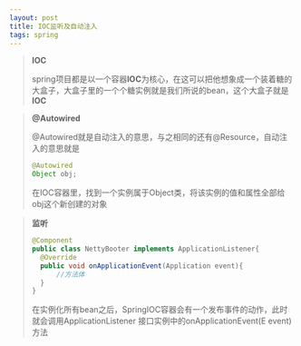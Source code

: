 ```yaml
---
layout: post
title: IOC监听及自动注入
tags: spring
---
```


> **IOC**
>
> spring项目都是以一个容器**IOC**为核心，在这可以把他想象成一个装着糖的大盒子，大盒子里的一个个糖实例就是我们所说的bean，这个大盒子就是**IOC**

> **@Autowired**
>
> @Autowired就是自动注入的意思，与之相同的还有@Resource，自动注入的意思就是
>
> ```java
> @Autowired
> Object obj;
> ```
>
> 在IOC容器里，找到一个实例属于Object类，将该实例的值和属性全部给obj这个新创建的对象

> **监听**
>
> ```java
> @Component
> public class NettyBooter implements ApplicationListener{
> 	@Override
> 	public void onApplicationEvent(Application event){
> 		//方法体
> 	}
> }
> ```
>
> 在实例化所有bean之后，SpringIOC容器会有一个发布事件的动作，此时就会调用ApplicationListener 接口实例中的onApplicationEvent(E event)方法



